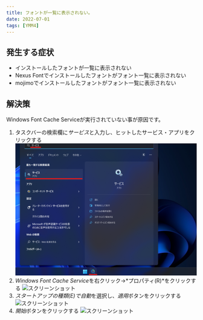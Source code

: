```yaml
---
title: フォントが一覧に表示されない。
date: 2022-07-01
tags: [YMM4]
---
```

## 発生する症状
- インストールしたフォントが一覧に表示されない
- Nexus Fontでインストールしたフォントがフォント一覧に表示されない
- mojimoでインストールしたフォントがフォント一覧に表示されない

## 解決策
Windows Font Cache Serviceが実行されていない事が原因です。

1. タスクバーの検索欄に*サービス*と入力し、ヒットしたサービス・アプリをクリックする
![スクリーンショット](フォントが表示されない_4755.png)
1. *Windows Font Cache Service*を右クリック→*プロパティ(R)*をクリックする
![スクリーンショット](フォントが表示されない_5037.png)
1. *スタートアップの種類(E)*で*自動*を選択し、*適用*ボタンをクリックする
![スクリーンショット](フォントが表示されない_5314.png)
1. *開始*ボタンをクリックする
![スクリーンショット](フォントが表示されない_5456.png)